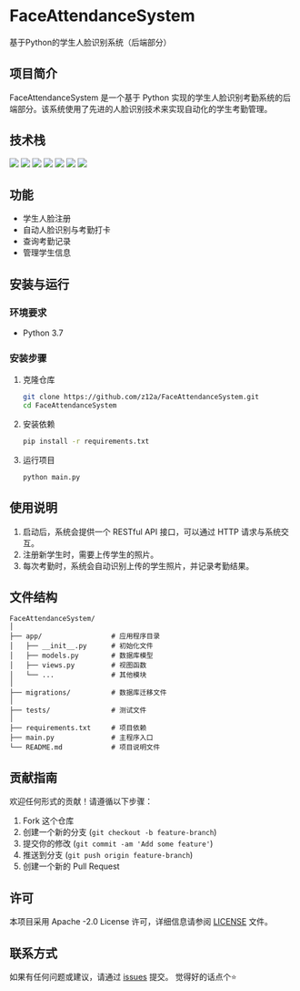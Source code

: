 # FaceAttendanceSystem

基于Python的学生人脸识别系统（后端部分）

## 项目简介

FaceAttendanceSystem 是一个基于 Python 实现的学生人脸识别考勤系统的后端部分。该系统使用了先进的人脸识别技术来实现自动化的学生考勤管理。

## 技术栈
<span > <img src="https://img.shields.io/badge/-Python-blue?style=flat-square&logo=python" /> <img src="https://img.shields.io/badge/-Django-green?style=flat-square&logo=django" /> <img src="https://img.shields.io/badge/-MySQL-orange?style=flat-square&logo=mysql" /> <img src="https://img.shields.io/badge/-dlib-yellow?style=flat-square&logo=python" /> <img src="https://img.shields.io/badge/-Bootstrap-purple?style=flat-square&logo=bootstrap" /> <img src="https://img.shields.io/badge/-OpenCV-lightgrey?style=flat-square&logo=opencv" /> <img src="https://img.shields.io/badge/-face_recognition-red?style=flat-square&logo=python" />
## 功能

- 学生人脸注册
- 自动人脸识别与考勤打卡
- 查询考勤记录
- 管理学生信息

## 安装与运行

### 环境要求

- Python 3.7

### 安装步骤

1. 克隆仓库

   ```bash
   git clone https://github.com/z12a/FaceAttendanceSystem.git
   cd FaceAttendanceSystem
   ```

2. 安装依赖

   ```bash
   pip install -r requirements.txt
   ```

3. 运行项目

   ```bash
   python main.py
   ```

## 使用说明

1. 启动后，系统会提供一个 RESTful API 接口，可以通过 HTTP 请求与系统交互。
2. 注册新学生时，需要上传学生的照片。
3. 每次考勤时，系统会自动识别上传的学生照片，并记录考勤结果。

## 文件结构

```plaintext
FaceAttendanceSystem/
│
├── app/                 # 应用程序目录
│   ├── __init__.py      # 初始化文件
│   ├── models.py        # 数据库模型
│   ├── views.py         # 视图函数
│   └── ...              # 其他模块
│
├── migrations/          # 数据库迁移文件
│
├── tests/               # 测试文件
│
├── requirements.txt     # 项目依赖
├── main.py              # 主程序入口
└── README.md            # 项目说明文件
```

## 贡献指南

欢迎任何形式的贡献！请遵循以下步骤：

1. Fork 这个仓库
2. 创建一个新的分支 (`git checkout -b feature-branch`)
3. 提交你的修改 (`git commit -am 'Add some feature'`)
4. 推送到分支 (`git push origin feature-branch`)
5. 创建一个新的 Pull Request

## 许可

本项目采用  Apache -2.0 License 许可，详细信息请参阅 [LICENSE](LICENSE) 文件。

## 联系方式

如果有任何问题或建议，请通过 [issues](https://github.com/z12a/FaceAttendanceSystem/issues) 提交。
觉得好的话点个⭐
